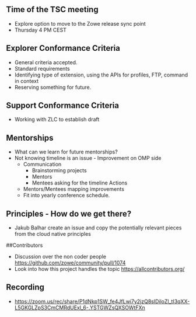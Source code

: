 ## Time of the TSC meeting
- Explore option to move to the Zowe release sync point
- Thursday 4 PM CEST

## Explorer Conformance Criteria
- General criteria accepted.
- Standard requirements
- Identifying type of extension, using the APIs for profiles, FTP, command in context
- Reserving something for future.

## Support Conformance Criteria
- Working with ZLC to establish draft

## Mentorships
- What can we learn for future mentorships?
- Not knowing timeline is an issue - Improvement on OMP side
    - Communication
        - Brainstorming projects
        - Mentors
        - Mentees asking for the timeline
          Actions
    - Mentors/Mentees mapping improvements
    - Fit into yearly conference schedule.

## Principles - How do we get there?
- Jakub Balhar create an issue and copy the potentially relevant pieces from the cloud native principles

##Contributors 
- Discussion over the non coder people https://github.com/zowe/community/pull/1074
- Look into how this project handles the topic https://allcontributors.org/

## Recording

- https://zoom.us/rec/share/P1dNkp1SW_fe4JfLwi7y2jzQ8sIDiloZl_tI3qXX-L5GKGLZpS3CmCMRdUExl_6-.YSTGWZsQXSOWtFXn


